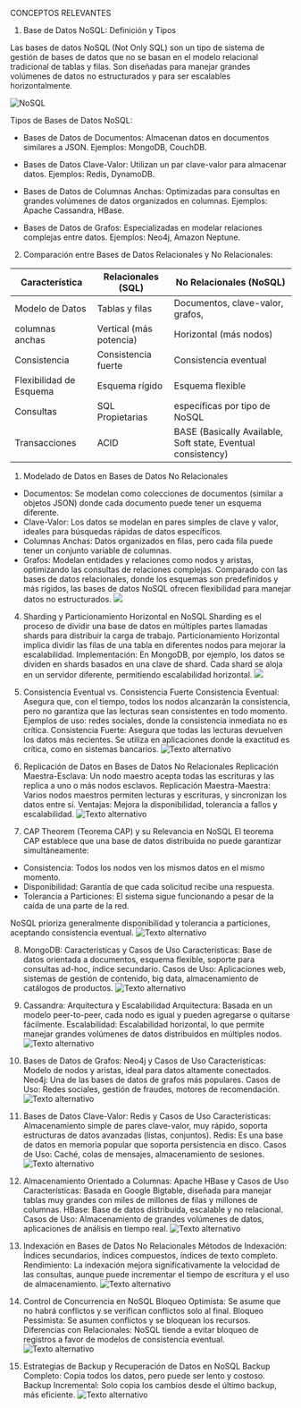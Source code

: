 CONCEPTOS RELEVANTES
1. Base de Datos NoSQL: Definición y Tipos


Las bases de datos NoSQL (Not Only SQL) son un tipo de sistema de gestión de bases de datos que no se basan en el modelo relacional tradicional de tablas y filas. Son diseñadas para manejar grandes volúmenes de datos no estructurados y para ser escalables horizontalmente.

![NoSQL](https://th.bing.com/th/id/OIG3.bGB3Bd_L05i3IFD2YiRC?pid=ImgGn)


Tipos de Bases de Datos NoSQL:

*  Bases de Datos de Documentos: Almacenan datos en documentos similares a JSON. Ejemplos: MongoDB, CouchDB.

* Bases de Datos Clave-Valor: Utilizan un par clave-valor para almacenar datos. Ejemplos: Redis, DynamoDB.

* Bases de Datos de Columnas Anchas: Optimizadas para consultas en grandes volúmenes de datos organizados en columnas. Ejemplos: Apache Cassandra, HBase.

* Bases de Datos de Grafos: Especializadas en modelar relaciones complejas entre datos. Ejemplos: Neo4j, Amazon Neptune.

2. Comparación entre Bases de Datos Relacionales y No Relacionales:
   
|Característica |Relacionales (SQL)|No Relacionales (NoSQL)|
|---------------|------------------|-----------------------|       
|Modelo de Datos|Tablas y filas    |Documentos, clave-valor, grafos, 
columnas anchas|	Vertical (más potencia)|Horizontal (más nodos)
Consistencia|	Consistencia fuerte|	Consistencia eventual
Flexibilidad de Esquema|	Esquema rígido|	Esquema flexible
Consultas|	SQL	Propietarias| específicas por tipo de NoSQL
Transacciones|	ACID|	BASE (Basically Available, Soft state, Eventual consistency)

1. Modelado de Datos en Bases de Datos No Relacionales
* Documentos: Se modelan como colecciones de documentos (similar a objetos JSON) donde cada documento puede tener un esquema diferente.
* Clave-Valor: Los datos se modelan en pares simples de clave y valor, ideales para búsquedas rápidas de datos específicos.
* Columnas Anchas: Datos organizados en filas, pero cada fila puede tener un conjunto variable de columnas.
* Grafos: Modelan entidades y relaciones como nodos y aristas, optimizando las consultas de relaciones complejas.
Comparado con las bases de datos relacionales, donde los esquemas son predefinidos y más rígidos, las bases de datos NoSQL ofrecen flexibilidad para manejar datos no estructurados.
![](https://th.bing.com/th/id/OIG1.4yZnnV14jXGuP6WNkm.y?w=1024&h=1024&rs=1&pid=ImgDetMain)


4. Sharding y Particionamiento Horizontal en NoSQL
Sharding es el proceso de dividir una base de datos en múltiples partes llamadas shards para distribuir la carga de trabajo.
Particionamiento Horizontal implica dividir las filas de una tabla en diferentes nodos para mejorar la escalabilidad.
Implementación: En MongoDB, por ejemplo, los datos se dividen en shards basados en una clave de shard. Cada shard se aloja en un servidor diferente, permitiendo escalabilidad horizontal.
![](https://th.bing.com/th/id/OIG3.pvFYOosLGw8rOAOB_ErM?w=1024&h=1024&rs=1&pid=ImgDetMain)


5. Consistencia Eventual vs. Consistencia Fuerte
Consistencia Eventual: Asegura que, con el tiempo, todos los nodos alcanzarán la consistencia, pero no garantiza que las lecturas sean consistentes en todo momento. Ejemplos de uso: redes sociales, donde la consistencia inmediata no es crítica.
Consistencia Fuerte: Asegura que todas las lecturas devuelven los datos más recientes. Se utiliza en aplicaciones donde la exactitud es crítica, como en sistemas bancarios.
![Texto alternativo](https://th.bing.com/th/id/OIG3.YEmg.j2_i1q9lIIfQ8Qc?pid=ImgGn)

6. Replicación de Datos en Bases de Datos No Relacionales
Replicación Maestra-Esclava: Un nodo maestro acepta todas las escrituras y las replica a uno o más nodos esclavos.
Replicación Maestra-Maestra: Varios nodos maestros permiten lecturas y escrituras, y sincronizan los datos entre sí.
Ventajas: Mejora la disponibilidad, tolerancia a fallos y escalabilidad.
![Texto alternativo](https://th.bing.com/th/id/OIG4.rIgJXT_.knAyREZWX1Ma?pid=ImgGn)

7. CAP Theorem (Teorema CAP) y su Relevancia en NoSQL
El teorema CAP establece que una base de datos distribuida no puede garantizar simultáneamente:

* Consistencia: Todos los nodos ven los mismos datos en el mismo momento.
* Disponibilidad: Garantía de que cada solicitud recibe una respuesta.
* Tolerancia a Particiones: El sistema sigue funcionando a pesar de la caída de una parte de la red.

NoSQL prioriza generalmente disponibilidad y tolerancia a particiones, aceptando consistencia eventual.
![Texto alternativo](https://th.bing.com/th/id/OIG4.S5waoiFR7E.NpI7KtQwk?w=1024&h=1024&rs=1&pid=ImgDetMain)

8. MongoDB: Características y Casos de Uso
Características: Base de datos orientada a documentos, esquema flexible, soporte para consultas ad-hoc, índice secundario.
Casos de Uso: Aplicaciones web, sistemas de gestión de contenido, big data, almacenamiento de catálogos de productos.
![Texto alternativo](https://th.bing.com/th/id/OIG2.GgTrs29lYOO2FnD3BpGB?pid=ImgGn)

9. Cassandra: Arquitectura y Escalabilidad
Arquitectura: Basada en un modelo peer-to-peer, cada nodo es igual y pueden agregarse o quitarse fácilmente.
Escalabilidad: Escalabilidad horizontal, lo que permite manejar grandes volúmenes de datos distribuidos en múltiples nodos.
![Texto alternativo](https://th.bing.com/th/id/OIG3.Yv__m0LcHsE7GB_SBdhD?w=1024&h=1024&rs=1&pid=ImgDetMain)

10.  Bases de Datos de Grafos: Neo4j y Casos de Uso
Características: Modelo de nodos y aristas, ideal para datos altamente conectados.
Neo4j: Una de las bases de datos de grafos más populares.
Casos de Uso: Redes sociales, gestión de fraudes, motores de recomendación.
![Texto alternativo](https://th.bing.com/th/id/OIG1.kRXYvw.PqdFpok2ZZA0b?w=1024&h=1024&rs=1&pid=ImgDetMain)

11.  Bases de Datos Clave-Valor: Redis y Casos de Uso
Características: Almacenamiento simple de pares clave-valor, muy rápido, soporta estructuras de datos avanzadas (listas, conjuntos).
Redis: Es una base de datos en memoria popular que soporta persistencia en disco.
Casos de Uso: Caché, colas de mensajes, almacenamiento de sesiones.
![Texto alternativo](https://th.bing.com/th/id/OIG3.3TFH1fOL7f_l0QfkH9dx?pid=ImgGn)

12.  Almacenamiento Orientado a Columnas: Apache HBase y Casos de Uso
Características: Basada en Google Bigtable, diseñada para manejar tablas muy grandes con miles de millones de filas y millones de columnas.
HBase: Base de datos distribuida, escalable y no relacional.
Casos de Uso: Almacenamiento de grandes volúmenes de datos, aplicaciones de análisis en tiempo real.
![Texto alternativo](https://th.bing.com/th/id/OIG2.3FSlLhF7osKx4Py5VSqT?pid=ImgGn)

13.  Indexación en Bases de Datos No Relacionales
Métodos de Indexación: Índices secundarios, índices compuestos, índices de texto completo.
Rendimiento: La indexación mejora significativamente la velocidad de las consultas, aunque puede incrementar el tiempo de escritura y el uso de almacenamiento.
![Texto alternativo](https://th.bing.com/th/id/OIG2.Sk8zfSZPiseQax5XE5S3?pid=ImgGn)

14.  Control de Concurrencia en NoSQL
Bloqueo Optimista: Se asume que no habrá conflictos y se verifican conflictos solo al final.
Bloqueo Pessimista: Se asumen conflictos y se bloquean los recursos.
Diferencias con Relacionales: NoSQL tiende a evitar bloqueo de registros a favor de modelos de consistencia eventual.
![Texto alternativo](https://th.bing.com/th/id/OIG1.5nH.hrSuP11G2R3bZ0ez?pid=ImgGn)

15.  Estrategias de Backup y Recuperación de Datos en NoSQL
Backup Completo: Copia todos los datos, pero puede ser lento y costoso.
Backup Incremental: Solo copia los cambios desde el último backup, más eficiente.
![Texto alternativo](https://th.bing.com/th/id/OIG4.AD5PIWGvBOCQqfNE4xvo?w=1024&h=1024&rs=1&pid=ImgDetMain)

